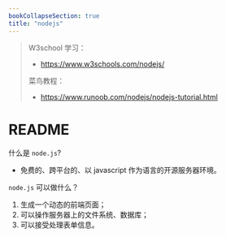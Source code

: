 ```yaml
---
bookCollapseSection: true
title: "nodejs"
---
```


> W3school 学习：
>
> - https://www.w3schools.com/nodejs/
>
> 菜鸟教程：
>
> - https://www.runoob.com/nodejs/nodejs-tutorial.html

# README

什么是 `node.js`?

- 免费的、跨平台的、以 javascript 作为语言的开源服务器环境。

`node.js` 可以做什么？

1. 生成一个动态的前端页面；
2. 可以操作服务器上的文件系统、数据库；
3. 可以接受处理表单信息。